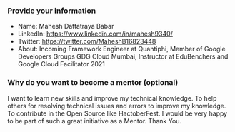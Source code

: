 ### Provide your information

- Name: Mahesh Dattatraya Babar
- LinkedIn: https://www.linkedin.com/in/mahesh9340/
- Twitter: https://twitter.com/MaheshB16823448
- About: Incoming Framework Engineer at Quantiphi, Member of Google Developers Groups GDG Cloud Mumbai, Instructor at EduBenchers and Google Cloud Facilitator 2021

### Why do you want to become a mentor (optional)

I want to learn new skills and improve my technical knowledge. To help others for resolving technical issues and errors to improve my knowledge. To contribute in the Open Source like HactoberFest. I would be very happy to be part of such a great initiative as a Mentor. Thank You. 

<!-- Thanks for showing your interest in making an impact in someone's life for kickstarting their open-source journey. -->
